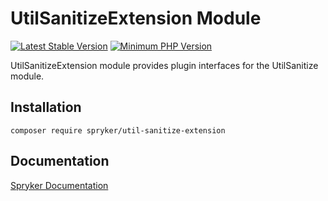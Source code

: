 # UtilSanitizeExtension Module
[![Latest Stable Version](https://poser.pugx.org/spryker/util-sanitize-extension/v/stable.svg)](https://packagist.org/packages/spryker/util-sanitize-extension)
[![Minimum PHP Version](https://img.shields.io/badge/php-%3E%3D%208.0-8892BF.svg)](https://php.net/)

UtilSanitizeExtension module provides plugin interfaces for the UtilSanitize module.

## Installation

```
composer require spryker/util-sanitize-extension
```

## Documentation

[Spryker Documentation](https://docs.spryker.com)
